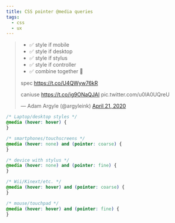 ```yaml
---
title: CSS pointer @media queries
tags:
  - css
  - ux
---
```


> - ✅ style if mobile
> - ✅ style if desktop
> - ✅ style if stylus
> - ✅ style if controller
> - ✅ combine together 🎉
>
> spec https://t.co/U4QWyw76kR
>
> caniuse https://t.co/ig9ONaQJAI pic.twitter.com/u0lA0UQreU
>
> — Adam Argyle (@argyleink) [April 21, 2020](https://twitter.com/argyleink/status/1252661430618189829)

```css
/* Laptop/desktop styles */
@media (hover: hover) {
}

/* smartphones/touchscreens */
@media (hover: none) and (pointer: coarse) {
}

/* device with stylus */
@media (hover: none) and (pointer: fine) {
}

/* Wii/Kinext/etc. */
@media (hover: hover) and (pointer: coarse) {
}

/* mouse/touchpad */
@media (hover: hover) and (pointer: fine) {
}
```
